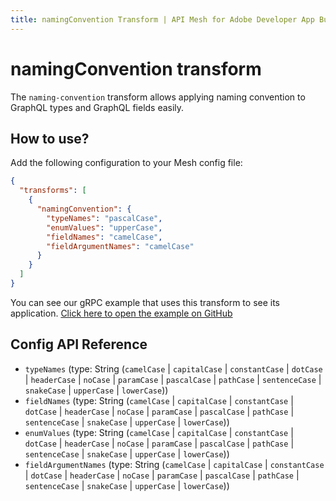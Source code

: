 ```yaml
---
title: namingConvention Transform | API Mesh for Adobe Developer App Builder
---
```


# namingConvention transform

The `naming-convention` transform allows applying naming convention to GraphQL types and GraphQL fields easily.

## How to use?

Add the following configuration to your Mesh config file:

```json
{
  "transforms": [
    {
      "namingConvention": {
        "typeNames": "pascalCase",
        "enumValues": "upperCase",
        "fieldNames": "camelCase",
        "fieldArgumentNames": "camelCase"
      }
    }
  ]
}
```

<InlineAlert variant="info" slots="text"/>

You can see our gRPC example that uses this transform to see its application.
[Click here to open the example on GitHub](https://github.com/Urigo/graphql-mesh/tree/master/examples/grpc-example)

## Config API Reference

-  `typeNames` (type: String (`camelCase` | `capitalCase` | `constantCase` | `dotCase` | `headerCase` | `noCase` | `paramCase` | `pascalCase` | `pathCase` | `sentenceCase` | `snakeCase` | `upperCase` | `lowerCase`))
-  `fieldNames` (type: String (`camelCase` | `capitalCase` | `constantCase` | `dotCase` | `headerCase` | `noCase` | `paramCase` | `pascalCase` | `pathCase` | `sentenceCase` | `snakeCase` | `upperCase` | `lowerCase`))
-  `enumValues` (type: String (`camelCase` | `capitalCase` | `constantCase` | `dotCase` | `headerCase` | `noCase` | `paramCase` | `pascalCase` | `pathCase` | `sentenceCase` | `snakeCase` | `upperCase` | `lowerCase`))
-  `fieldArgumentNames` (type: String (`camelCase` | `capitalCase` | `constantCase` | `dotCase` | `headerCase` | `noCase` | `paramCase` | `pascalCase` | `pathCase` | `sentenceCase` | `snakeCase` | `upperCase` | `lowerCase`))

